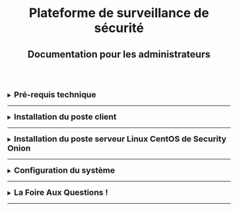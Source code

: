 <div align="center"><h1>Plateforme de surveillance de sécurité</h1></div>
<div align="center"><h2>Documentation pour les administrateurs</h2></div>
<br> 
<br>
<br>

<details>
<summary><strong><font size="+1">Pré-requis technique</font></strong></summary>

### Généralités
Disposer de :
  * Une machine serveur sous un OS Linux serveur CentOS où se trouvera Security Onion.
  * Machine clientes sous n'importe quel OS.
    Nous avons fait le choix de partir sous deux machines clientes avec deux OS différents.
    Cela nous permettra de mieux visualiser les différences entre les OS suivant ce que souhaite le client.

### Security Onion
Cliquez [ici](https://docs.securityonion.net/en/2.4/hardware.html), pour voir les spécificités requises pour une machine Security Onion. <br>
Cette documentation indiquera :
  * Configuration matérielle requise
  * Architecture du processeur
  * Spécificité minimum pour la RAM, la DATA, le nombre de cœur de CPU, ...
  * Et bien d'autres informations supplémentaires.

</details>
<HR> 

<details>
<summary><strong><font size="+1">Installation du poste client</font></strong></summary>
<br>
Ce n'est pas une obligation d'être sous un OS prédéterminé pour les machines clientes. <br>
Nous avons donc choisi de faire une démonstration sous Linux Ubuntu pour la mahcine utilisateur.

### Machine Ubuntu
  * Nom : **CLILIN01**
  * Compte utilisateur : **wilder**
  * Mot de passe : **Azerty1***
  * Adresse IP fixe : **172.16.10.20/24**

</details>
<HR>

<details>
<summary><strong><font size="+1">Installation du poste serveur Linux CentOS de Security Onion</font></strong></summary>
<div align="center"><img src="https://github.com/WildCodeSchool/TSSR-BDX-0924-P1-G3/blob/main/01_grub.webp" alt="Installation" width="50%"/></div>
<br>

<br> 
1. installation de logiciel Sécurity Onion avec une image Iso 
   https://docs.securityonion.net/en/2.4/download.html#download


<br> 

2.Suivez les instructions, complétez l'installation, pfaire uis redémarrez.
<br>
3.  Lancez l'ISO sur une machine qui respecte les spécifications matérielles minimales.

<br>

4. Vous pourriez avoir à retirer l'image ISO ou à ajuster les paramètres de démarrage de votre machine pour pouvoir démarrer avec le nouvel OS que vous avez installé.


<br>
5. Après cela, il suffit de se connecter avec le nom d'utilisateur et le mot de passe prédéfinis dans le cadre du processus d'installation. (voir avec le client) 
<br>


<br>
6. L'installation de Security Onion démarre automatiquement. Dans le cas où vous seriez amené à quitter l’installation , il vous suffit juste  de vous déconnecter de votre compte, de vous reconnecter et l’installation démarrera d'elle-même. Si cela ne fonctionne pas, vous pouvez l'exécuter manuellement comme suit :

       [sudo SecurityOnion/setup/so-setup iso]
   


 <br>
 
     
 [lien installation](https://docs.securityonion.net/en/2.4/installation.html)

 </details>
 
   

<HR>

<details>
<summary><strong><font size="+1">Configuration du système</font></strong></summary>
Explication de la configuration du système après installation des machines.
<br>
 
[Lien de configuration](https://docs.securityonion.net/en/2.4/configuration.html#configuration)

</details>
<HR>

<details>
<summary><strong><font size="+1">La Foire Aux Questions !</font></strong></summary>
TEXTE

</details>
<HR>
